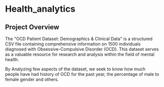 # Health_analytics

## Project Overview 

The "OCD Patient Dataset: Demographics & Clinical Data" is a structured CSV file containing comprehensive information on 1500 individuals diagnosed with Obsessive-Compulsive Disorder (OCD). This dataset serves as a valuable resource for research and analysis within the field of mental health.

By Analyzing few aspects of the dataset, we seek to know how much people have had history of OCD for the past year, the percentage of male to female gender and others.
